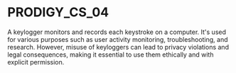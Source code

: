 # PRODIGY_CS_04
A keylogger monitors and records each keystroke on a computer. It's used for various purposes such as user activity monitoring, troubleshooting, and research. However, misuse of keyloggers can lead to privacy violations and legal consequences, making it essential to use them ethically and with explicit permission.
